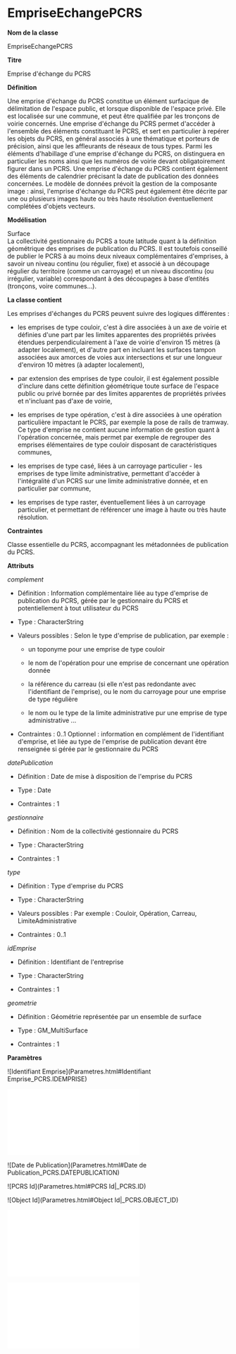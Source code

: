 # EmpriseEchangePCRS #



**Nom de la classe**

EmpriseEchangePCRS  

**Titre**

Emprise d'échange du PCRS

**Définition**

Une emprise d'échange du PCRS constitue un élément surfacique de délimitation de l'espace public, et lorsque disponible de l'espace privé. Elle est localisée sur une commune, et peut être qualifiée par les tronçons de voirie concernés.
Une emprise d'échange du PCRS permet d'accéder à l'ensemble des éléments constituant le PCRS, et sert en particulier à repérer les objets du PCRS, en général associés à une thématique et porteurs de précision, ainsi que les affleurants de réseaux de tous types.
Parmi les éléments d'habillage d'une emprise d'échange du PCRS, on distinguera en particulier les noms ainsi que les numéros de voirie devant obligatoirement figurer dans un PCRS.
Une emprise d'échange du PCRS contient également des éléments de calendrier précisant la date de publication des données concernées.
Le modèle de données prévoit la gestion de la composante image : ainsi, l'emprise d'échange du PCRS peut également être décrite par une ou plusieurs images haute ou très haute résolution éventuellement complétées d'objets vecteurs.

**Modélisation**

Surface <br>
La collectivité gestionnaire du PCRS a toute latitude quant à la définition géométrique des emprises de publication du PCRS. Il est toutefois conseillé de publier le PCRS à au moins deux niveaux complémentaires d'emprises, à savoir un niveau continu (ou régulier, fixe) et associé à un découpage régulier du territoire (comme un carroyage) et un niveau discontinu (ou irrégulier, variable) correspondant à des découpages à base d’entités (tronçons, voire communes…).

**La classe contient**

Les emprises d'échanges du PCRS peuvent suivre des logiques différentes :

- les emprises de type couloir, c'est à dire associées à un axe de voirie et définies d'une part par les limites apparentes des propriétés privées étendues perpendiculairement à l'axe de voirie d'environ 15 mètres (à adapter localement), et d'autre part en incluant les surfaces tampon associées aux amorces de voies aux intersections et sur une longueur d'environ 10 mètres (à adapter localement),

- par extension des emprises de type couloir, il est également possible d'inclure dans cette définition géométrique toute surface de l'espace public ou privé bornée par des limites apparentes de propriétés privées et n'incluant pas d'axe de voirie,

- les emprises de type opération, c'est à dire associées à une opération particulière impactant le PCRS, par exemple la pose de rails de tramway. Ce type d'emprise ne contient aucune information de gestion quant à l'opération concernée, mais permet par exemple de regrouper des emprises élémentaires de type couloir disposant de caractéristiques communes,

- les emprises de type casé, liées à un carroyage particulier - les emprises de type limite administrative, permettant d'accéder à l'intégralité d'un PCRS sur une limite administrative donnée, et en particulier par commune,

- les emprises de type raster, éventuellement liées à un carroyage particulier, et permettant de référencer une image à haute ou très haute résolution.

**Contraintes**

 Classe essentielle du PCRS, accompagnant les métadonnées de publication du PCRS.

 **Attributs**

 *complement*

 - Définition : Information complémentaire liée au type d'emprise de publication du PCRS, gérée par le gestionnaire  du PCRS et potentiellement à tout utilisateur du PCRS

 - Type : CharacterString

 - Valeurs possibles : Selon le type d'emprise de publication, par exemple :
    - un toponyme pour une emprise de type couloir

    - le nom de l'opération pour une emprise de concernant une opération donnée

    - la référence du carreau (si elle n'est pas redondante avec l'identifiant de l'emprise), ou le nom du carroyage pour une emprise de type régulière

    - le nom ou le type de la limite administrative pur une emprise de type administrative ...

- Contraintes : 0..1 Optionnel : information en complément de l'identifiant d'emprise, et liée au type de l'emprise de publication devant être renseignée si gérée par le gestionnaire du PCRS

*datePublication*

- Définition : Date de mise à disposition de l'emprise du PCRS

- Type : Date

- Contraintes : 1

*gestionnaire*

- Définition : Nom de la collectivité gestionnaire du PCRS

- Type : CharacterString

- Contraintes : 1

*type*

- Définition : Type d'emprise du PCRS

- Type : CharacterString

- Valeurs possibles : Par exemple : Couloir, Opération, Carreau, LimiteAdministrative

- Contraintes : 0..1

*idEmprise*

- Définition : Identifiant de l'entreprise

- Type : CharacterString

- Contraintes : 1

*geometrie*

- Définition : Géométrie représentée par un ensemble de surface

- Type : GM_MultiSurface

- Contraintes : 1

**Paramètres**

![Identifiant Emprise](Parametres.html#Identifiant Emprise_PCRS.IDEMPRISE)

![Complement](Parametres.html#Complement_PCRS.IDEMPRISE)

![Date de Publication](Parametres.html#Date de Publication_PCRS.DATEPUBLICATION)

![PCRS Id](Parametres.html#PCRS Id|_PCRS.ID)

![Object Id](Parametres.html#Object Id|_PCRS.OBJECT_ID)

![Fournisseur](Parametres.html#Fournisseur_PCRS.FOURNISSEUR)

![Type](Parametres.html#Type_PCRS.TYPE)
